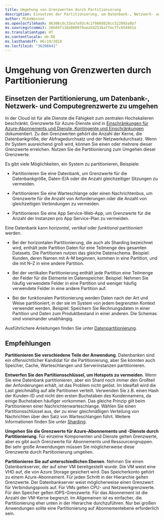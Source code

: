 ```yaml
---
title: Umgehung von Grenzwerten durch Partitionierung
description: Einsetzen der Partitionierung, um Datenbank-, Netzwerk- und Computegrenzwerte zu umgehen
author: MikeWasson
ms.openlocfilehash: 86306c6c33ea7a93c4c1f868d820cc522095a8b7
ms.sourcegitcommit: 26b04f138a860979aea5d253ba7fecffc654841e
ms.translationtype: HT
ms.contentlocale: de-DE
ms.lasthandoff: 06/19/2018
ms.locfileid: "36206641"
---
```

# <a name="partition-around-limits"></a>Umgehung von Grenzwerten durch Partitionierung

## <a name="use-partitioning-to-work-around-database-network-and-compute-limits"></a>Einsetzen der Partitionierung, um Datenbank-, Netzwerk- und Computegrenzwerte zu umgehen

In der Cloud ist für alle Dienste die Fähigkeit zum zentralen Hochskalieren beschränkt. Grenzwerte für Azure-Dienste sind in [Einschränkungen für Azure-Abonnements und Dienste, Kontingente und Einschränkungen][azure-limits] dokumentiert. Zu den Grenzwerten gehört die Anzahl der Kerne, die Datenbankgröße, der Abfragedurchsatz und der Netzwerkdurchsatz. Wenn Ihr System ausreichend groß wird, können Sie einen oder mehrere dieser Grenzwerte erreichen. Nutzen Sie die Partitionierung zum Umgehen dieser Grenzwerte.

Es gibt viele Möglichkeiten, ein System zu partitionieren, Beispiele:

- Partitionieren Sie eine Datenbank, um Grenzwerte für die Datenbankgröße, Daten-E/A oder die Anzahl gleichzeitiger Sitzungen zu vermeiden.

- Partitionieren Sie eine Warteschlange oder einen Nachrichtenbus, um Grenzwerte für die Anzahl von Anforderungen oder die Anzahl von gleichzeitigen Verbindungen zu vermeiden.

- Partitionieren Sie eine App Service-Web-App, um Grenzwerte für die Anzahl der Instanzen pro App Service-Plan zu vermeiden. 

Eine Datenbank kann *horizontal*, *vertikal* oder *funktional* partitioniert werden.

- Bei der horizontalen Partitionierung, die auch als Sharding bezeichnet wird, enthält jede Partition Daten für eine Teilmenge des gesamten Datasets. Die Partitionen nutzen das gleiche Datenschema. Beispiel: Kunden, deren Namen mit A&ndash;M beginnen, kommen in eine Partition, und die mit N&ndash;Z in eine andere Partition.

- Bei der vertikalen Partitionierung enthält jede Partition eine Teilmenge der Felder für die Elemente im Datenspeicher. Beispiel: Nehmen Sie häufig verwendete Felder in eine Partition und weniger häufig verwendete Felder in eine andere Partition auf.

- Bei der funktionalen Partitionierung werden Daten nach der Art und Weise partitioniert, in der sie im System von jedem begrenzten Kontext verwendet werden. Beispiel: Speichern Sie Rechnungsdaten in einer Partition und Daten zum Produktbestand in einer anderen. Die Schemas sind voneinander unabhängig.

Ausführlichere Anleitungen finden Sie unter [Datenpartitionierung][data-partitioning-guidance].

## <a name="recommendations"></a>Empfehlungen

**Partitionieren Sie verschiedene Teile der Anwendung**. Datenbanken sind ein offensichtlicher Kandidat für die Partitionierung, aber Sie könnten auch Speicher, Cache, Warteschlangen und Serverinstanzen partitionieren.

**Entwerfen Sie den Partitionsschlüssel, um Hotspots zu vermeiden**. Wenn Sie eine Datenbank partitionieren, aber ein Shard noch immer den Großteil der Anforderungen erhält, ist das Problem nicht gelöst. Im Idealfall wird die Last gleichmäßig auf alle Partitionen verteilt. Verwenden Sie z.B. einen Hash der Kunden-ID und nicht den ersten Buchstaben des Kundennamens, da einige Buchstaben häufiger vorkommen. Das gleiche Prinzip gilt beim Partitionieren einer Nachrichtenwarteschlange. Wählen Sie einen Partitionsschlüssel aus, der zu einer gleichmäßigen Verteilung von Nachrichten über den Satz von Warteschlangen führt. Weitere Informationen finden Sie unter [Sharding][sharding].

**Umgehen Sie die Grenzwerte für Azure-Abonnements und -Dienste durch Partitionierung**. Für einzelne Komponenten und Dienste gelten Grenzwerte, aber es gibt auch Grenzwerte für Abonnements und Ressourcengruppen. Bei sehr große Anwendungen müssen Sie möglicherweise diese Grenzwerte durch Partitionierung umgehen.  

**Partitionieren Sie auf unterschiedlichen Ebenen**. Nehmen Sie einen Datenbankserver, der auf einer VM bereitgestellt wurde. Die VM weist eine VHD auf, die von Azure Storage gesichert wird. Das Speicherkonto gehört zu einem Azure-Abonnement. Für jeden Schritt in der Hierarchie gelten Grenzwerte. Der Datenbankserver weist möglicherweise einen Grenzwert für Verbindungspools auf. Für VMs gelten CPU- und Netzwerkgrenzwerte. Für den Speicher gelten IOPS-Grenzwerte. Für das Abonnement ist die Anzahl der VM-Kerne begrenzt. Im Allgemeinen ist es einfacher, die Partitionierung eher unten in der Hierarchie durchzuführen. Nur bei großen Anwendungen sollte eine Partitionierung auf Abonnementebene erforderlich sein. 

<!-- links -->

[azure-limits]: /azure/azure-subscription-service-limits
[data-partitioning-guidance]: ../../best-practices/data-partitioning.md
[sharding]: ../../patterns/sharding.md

 
